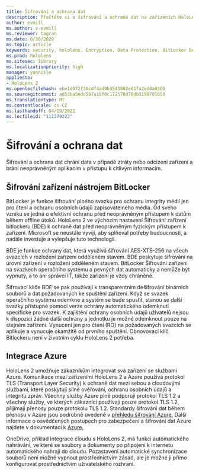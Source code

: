 ```yaml
---
title: Šifrování a ochrana dat
description: Přečtěte si o šifrování a ochraně dat na zařízeních HoloLens 2, včetně integrace BitLockeru a Azure.
author: evmill
ms.author: v-evmill
ms.reviewer: tagran
ms.date: 6/30/2020
ms.topic: article
keywords: security, hololens, Encryption, Data Protection, BitLocker Device, BitLocker, bitlocker, bitlocker encryption, azure integration,
ms.prod: hololens
ms.sitesec: library
ms.localizationpriority: high
manager: yannisle
appliesto:
- HoloLens 2
ms.openlocfilehash: ebe1d072f36cdf4ad9b3543882e61fa2ed4a0300
ms.sourcegitcommit: ad53ba5edd567a18f0c172578d78db3190701650
ms.translationtype: MT
ms.contentlocale: cs-CZ
ms.lasthandoff: 04/19/2021
ms.locfileid: "111379222"
---
```

# <a name="encryption-and-data-protection"></a>Šifrování a ochrana dat

Šifrování a ochrana dat chrání data v případě ztráty nebo odcizení zařízení a brání neoprávněným aplikacím v přístupu k citlivým informacím.

## <a name="bitlocker-device-encryption"></a>Šifrování zařízení nástrojem BitLocker

BitLocker je funkce šifrování plného svazku pro ochranu integrity médií jen pro čtení a ochranu osobních údajů zapisovatelného média.  Od svého vzniku se jedná o efektivní ochranu před neoprávněným přístupem k datům během offline útoků. HoloLens 2 ve výchozím nastavení Šifrování zařízení bitlockeru (BDE) k ochraně dat před neoprávněným fyzickým přístupem k zařízení. Microsoft se neustále vyvíjí, aby splňoval potřeby budoucnosti, a nadále investuje a vylepšuje tuto technologii.

BDE je funkce ochrany dat, která využívá šifrování AES-XTS-256 na všech svazcích v rozložení zařízení odděleném stavem. BDE poskytuje šifrování na úrovni zařízení v rozložení odděleném stavem. BitLocker Šifrování zařízení na svazkech operačního systému a pevných dat automaticky a nemůže být vypnutý, a to ani správci IT, takže zařízení je vždy chráněné.

Šifrovací klíče BDE se pak používají k transparentním dešifrování binárních souborů a dat požadovaných ke spuštění zařízení. Když se svazek operačního systému odemkne a systém se bude spustit, stanou se další svazky přístupné pomocí verze ochrany automatického odemknutí specifické pro svazek. K zajištění ochrany osobních údajů uživatelů nejsou k dispozici žádné další ochrany a jednotku je možné odemknout pouze na stejném zařízení. Vynucení jen pro čtení (RO) na požadovaných svazcích se aplikuje a vynucuje okamžitě od prvního spuštění. Obnovovací klíč Bitlockeru není v životním cyklu HoloLens 2 potřeba.

## <a name="azure-integration"></a>Integrace Azure 

HoloLens 2 umožňuje zákazníkům integrovat svá zařízení se službami Azure. Komunikace mezi zařízeními HoloLens 2 a Azure používá protokol TLS (Transport Layer Security) k ochraně dat mezi sebou a cloudovými službami, které poskytují silné ověřování, ochranu osobních údajů a integritu zpráv. Všechny služby Azure plně podporují protokol TLS 1.2 a všechny služby, ve kterých zákazníci používají pouze protokol TLS 1.2, přijímají přenosy pouze protokolu TLS 1.2. Standardy šifrování dat během přenosu v Azure jsou podrobně uvedené v [přehledu šifrování Azure.](https://docs.microsoft.com/azure/security/fundamentals/encryption-overview) Další informace o osvědčených postupech pro zabezpečení a šifrování dat Azure najdete v dokumentaci k [Azure.](https://docs.microsoft.com/azure/security/fundamentals/data-encryption-best-practices) 

OneDrive, příklad integrace cloudu s HoloLens 2, má funkci automatického nahrávání, ve které se soubory a dokumenty po připojení k internetu automatického nahrají do cloudu. Pozastavení automatické synchronizace souborů není možné vypnout prostřednictvím zásad, ale je možné ji přímo konfigurovat prostřednictvím uživatelského rozhraní. 

